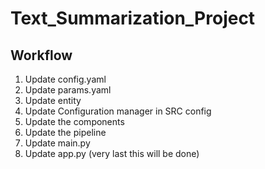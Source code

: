 # Text_Summarization_Project

## Workflow

1. Update config.yaml 
2. Update params.yaml
3. Update entity 
4. Update Configuration manager in SRC config
5. Update the components
6. Update the pipeline
7. Update main.py
8. Update app.py (very last this will be done)
